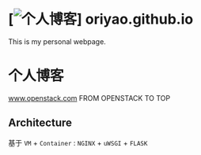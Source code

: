 [![个人博客](www.openstack.top)]
oriyao.github.io
================
This is my personal webpage.


# 个人博客
www.openstack.com
FROM OPENSTACK TO TOP

## Architecture
基于 `VM` + `Container` : `NGINX` + `uWSGI` + `FLASK`

